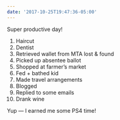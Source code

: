 ```yaml
---
date: '2017-10-25T19:47:36-05:00'
---
```

Super productive day!

1. Haircut
2. Dentist
3. Retrieved wallet from MTA lost & found
4. Picked up absentee ballot
5. Shopped at farmer’s market
6. Fed + bathed kid
7. Made travel arrangements
8. Blogged
9. Replied to some emails
10. Drank wine

Yup — I earned me some PS4 time!
